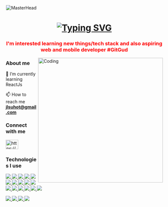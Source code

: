 
<div align="center" style="max-width: 100;">
  <img src="https://media1.giphy.com/media/qgQUggAC3Pfv687qPC/giphy.gif?cid=ecf05e47zk4ez0xe6ubffph7qmrag4zgie6qg0c9dmi6948s&ep=v1_gifs_search&rid=giphy.gif&ct=g" alt="MasterHead" data-canonical-src="https://firebasestorage.googleapis.com/v0/b/flexi-coding.appspot.com/o/dempgi7-520f8d5f-63d4-4453-8822-dbc149ae27f8.gif?alt=media&amp;token=91c0c7b2-93c3-4029-b011-1a8703c5730d" style="max-width: 100%; display: inline-block; alignt:center;" data-target="animated-image.originalImage">
</div>



<div class="title-holder"> 
<h1 align="center" class="title">
  <a href="https://git.io/typing-svg"><img src="https://readme-typing-svg.demolab.com?font=Fira+Code&weight=800&size=30&pause=1000&center=true&vCenter=true&random=false&width=435&lines=Hi+%F0%9F%91%8B%2C+I'm+Jah!" alt="Typing SVG" /></a>
</h1>

</div>

<h3 align="center" style="color:red">I'm interested learning new things/tech stack and also aspiring web and mobile developer #GitGud</h3>
<img align="right" alt="Coding" width="400" src="https://cdn.dribbble.com/users/1162077/screenshots/3848914/programmer.gif">
<h3 align="left">About me</h3>
 🌱 I’m currently learning ReactJs

 📫 How to reach me **jlsuhot@gmail.com**

<h3 align="left">Connect with me</h3>
<p align="left">
<a href="https://www.linkedin.com/in/jeahael-suhot-268314280" target="blank"><img align="center" src="https://raw.githubusercontent.com/rahuldkjain/github-profile-readme-generator/master/src/images/icons/Social/linked-in-alt.svg" alt="https://www.linkedin.com/in/jeahael-suhot-268314280" height="30" width="40" /></a>
</p>

  



<h3 align="left">Technologies I use</h3>

<p align="left"> 
<!--  <a href="https://www.java.com">
    <img src="https://skillicons.dev/icons?i=git" />
  </a> -->
 
  <a href="https://getbootstrap.com" target="_blank" rel="noreferrer"> <img src="https://skillicons.dev/icons?i=bootstrap" /> </a> 
    <a href="https://reactnative.dev/docs/getting-started" target="_blank" rel="noreferrer">  <img src="https://skillicons.dev/icons?i=react" /> 
    </a>
    <a href="https://reactjs.org/" target="_blank" rel="noreferrer">  <img src="https://skillicons.dev/icons?i=react" />  </a>
  <a href="https://www.w3schools.com/css/" target="_blank" rel="noreferrer">  <img src="https://skillicons.dev/icons?i=css" />  </a>  <a href="https://www.figma.com/" target="_blank" rel="noreferrer"> <img src="https://skillicons.dev/icons?i=figma" />  </a> <a href="https://firebase.google.com/" target="_blank" rel="noreferrer">  <img src="https://skillicons.dev/icons?i=firebase" />  </a> <a href="https://www.w3.org/html/" target="_blank" rel="noreferrer">  <img src="https://skillicons.dev/icons?i=html" />  </a> <a href="https://www.java.com" target="_blank" rel="noreferrer">  <img src="https://skillicons.dev/icons?i=java" />  </a> <a href="https://developer.mozilla.org/en-US/docs/Web/JavaScript" target="_blank" rel="noreferrer">  <img src="https://skillicons.dev/icons?i=javascript" />  </a> <a href="https://www.mysql.com/" target="_blank" rel="noreferrer">  <img src="https://skillicons.dev/icons?i=mysql" />  </a>  <a href="https://tailwindcss.com/" target="_blank" rel="noreferrer">  <img src="https://skillicons.dev/icons?i=tailwind" />  </a> 
  <a href="https://git-scm.com/doc" target="_blank" rel="noreferrer">  <img src="https://skillicons.dev/icons?i=git" />  </a>
    <a href="https://docs.github.com/en" target="_blank" rel="noreferrer">  <img src="https://skillicons.dev/icons?i=github" />  </a>
      <a href="https://wordpress.org/" target="_blank" rel="noreferrer">  <img src="https://skillicons.dev/icons?i=wordpress" />  </a>
       <a href="https://code.visualstudio.com/" target="_blank" rel="noreferrer">  <img src="https://skillicons.dev/icons?i=vscode" />  </a>
          <a href="https://learn.microsoft.com/en-us/visualstudio/windows/?view=vs-2022" target="_blank" rel="noreferrer">  <img src="https://skillicons.dev/icons?i=visualstudio" />  </a>
            <!-- c c# -->
            
  <a href="https://www.cprogramming.com/" target="_blank" rel="noreferrer">  <img src="https://skillicons.dev/icons?i=c" />  </a> <a href="https://www.w3schools.com/cs/" target="_blank" rel="noreferrer">  <img src="https://skillicons.dev/icons?i=cs" />  </a>
    <a href="https://developer.android.com" target="_blank" rel="noreferrer">  <img src="https://skillicons.dev/icons?i=androidstudio" /> </a>   <a href="https://dotnet.microsoft.com/" target="_blank" rel="noreferrer">  <img src="https://skillicons.dev/icons?i=dotnet" /> </a>
    <!--dotnet -->
 
 </p>
